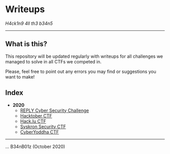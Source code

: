 # Writeups
_H4ck1n9 4ll th3 b34n5_

---

## What is this?

This repository will be updated regularly with writeups for all challenges we managed to solve in all CTFs we competed in.

Please, feel free to point out any errors you may find or suggestions you want to make!

## Index

* **2020**
  * [REPLY Cyber Security Challenge](2020/REPLY/README.md)
  * [Hacktober CTF](2020/Hacktober/README.md)
  * [Hack.lu CTF](2020/hack.lu/README.md)
  * [Syskron Security CTF](2020/Syskron/README.md)
  * [CyberYoddha CTF](2020/CYCTF/README.md)

---

... B34nB01z (October 2020)
